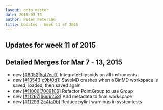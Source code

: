 ```yaml
---
layout: onto_master
date: 2015-03-13
author: Peter Peterson
title: Updates - Week 11 of 2015
---
```

Updates for week 11 of 2015
---------------------------

Detailed Merges for Mar 7 - 13, 2015
------------------------------------
* *new* \[[#9052](http://trac.mantidproject.org/mantid/ticket/9052)\|[5af7ec0](https://github.com/mantidproject/mantid/commit/5af7ec03debfc1a40cc03cf527e400d2d3dcef16)\] IntegrateEllipsoids on all instruments
* *new* \[[#10543](http://trac.mantidproject.org/mantid/ticket/10543)\|[c9bf0d1](https://github.com/mantidproject/mantid/commit/c9bf0d1acd8b871e069803abeb15a658694b059b)\] SaveMD crashes when a BinMD workspace is saved, loaded, then saved again
* *new* \[[#11006](http://trac.mantidproject.org/mantid/ticket/11006)\|[7089106](https://github.com/mantidproject/mantid/commit/7089106ad581b923b8d89d306ad10d9d9deef60a)\] Refactor PointGroup to use Group
* *new* \[[#11267](http://trac.mantidproject.org/mantid/ticket/11267)\|[66d6258](https://github.com/mantidproject/mantid/commit/66d62581d9dc4b1f1c0da9152135c5884c51e8ad)\] Add metadata to final workspace
* *new* \[[#11293](http://trac.mantidproject.org/mantid/ticket/11293)\|[2c4fa0b](https://github.com/mantidproject/mantid/commit/2c4fa0b27088e4b82fbe0401331f9ed57fdedbcd)\] Reduce pylint warnings in systemtests
